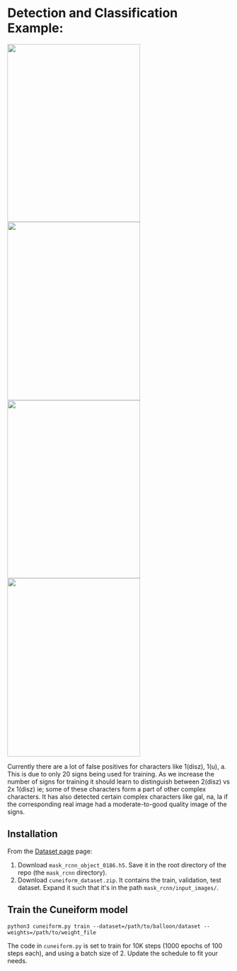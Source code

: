# Detection and Classification Example:

<img src="https://i.imgur.com/Yaqhdca.jpg" width="300" height="401.5"> <img src="https://i.imgur.com/evjfuBq.jpg" width="300" height="401.5"> <img src="https://i.imgur.com/6yPoT2B.jpg" width="300" height="401.5"> <img src="https://i.imgur.com/OXlHkaM.jpg" width="300" height="401.5">

Currently there are a lot of false positives for characters like 1(disz), 1(u), a. This is due to only 20 signs being used for training. As we increase the number of signs for training it should learn to distinguish between 2(disz) vs 2x 1(disz) ie; some of these characters form a part of other complex characters. It has also detected certain complex characters like gal, na, la if the corresponding real image had a moderate-to-good quality image of the signs. 

## Installation
From the [Dataset page](https://drive.google.com/open?id=1g4JeaJrmQ8K_fh_TOYeAyd6s6grqH2Dr) page:
1. Download `mask_rcnn_object_0186.h5`. Save it in the root directory of the repo (the `mask_rcnn` directory).
2. Download `cuneiform_dataset.zip`. It contains the train, validation, test dataset. Expand it such that it's in the path `mask_rcnn/input_images/`.

## Train the Cuneiform model

```
python3 cuneiform.py train --dataset=/path/to/balloon/dataset --weights=/path/to/weight_file
```

The code in `cuneiform.py` is set to train for 10K steps (1000 epochs of 100 steps each), and using a batch size of 2. 
Update the schedule to fit your needs.
